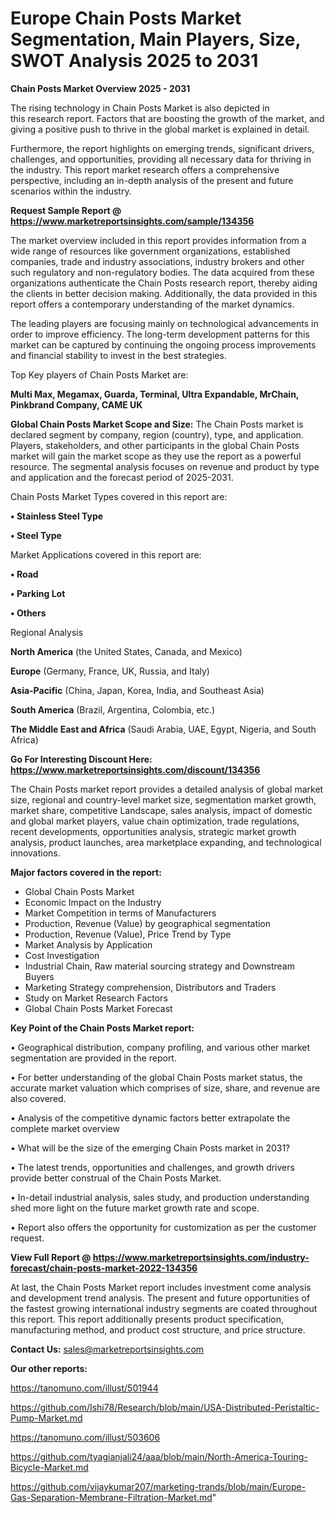# Europe Chain Posts Market Segmentation, Main Players, Size, SWOT Analysis 2025 to 2031

<Strong> Chain Posts Market Overview 2025 - 2031</strong>

The rising technology in Chain Posts Market is also depicted in this research report. Factors that are boosting the growth of the market, and giving a positive push to thrive in the global market is explained in detail.

Furthermore, the report highlights on emerging trends, significant drivers, challenges, and opportunities, providing all necessary data for thriving in the industry. This report market research offers a comprehensive perspective, including an in-depth analysis of the present and future scenarios within the industry.

<strong>Request Sample Report @ <a href=https://www.marketreportsinsights.com/sample/134356>https://www.marketreportsinsights.com/sample/134356</a></strong>

The market overview included in this report provides information from a wide range of resources like government organizations, established companies, trade and industry associations, industry brokers and other such regulatory and non-regulatory bodies. The data acquired from these organizations authenticate the Chain Posts research report, thereby aiding the clients in better decision making. Additionally, the data provided in this report offers a contemporary understanding of the market dynamics.

The leading players are focusing mainly on technological advancements in order to improve efficiency. The long-term development patterns for this market can be captured by continuing the ongoing process improvements and financial stability to invest in the best strategies.

Top Key players of Chain Posts Market are:

<strong>Multi Max, Megamax, Guarda, Terminal, Ultra Expandable, MrChain, Pinkbrand Company, CAME UK</strong>

<strong><b>Global Chain Posts Market Scope and Size:</b></strong>
The Chain Posts market is declared segment by company, region (country), type, and application. Players, stakeholders, and other participants in the global Chain Posts market will gain the market scope as they use the report as a powerful resource. The segmental analysis focuses on revenue and product by type and application and the forecast period of 2025-2031.

Chain Posts Market Types covered in this report are:

<strong>• Stainless Steel Type

• Steel Type</strong>

Market Applications covered in this report are:

<strong>• Road

• Parking Lot

• Others</strong> 

Regional Analysis

<strong>North America</strong> (the United States, Canada, and Mexico)

<strong>Europe</strong> (Germany, France, UK, Russia, and Italy)

<strong>Asia-Pacific</strong> (China, Japan, Korea, India, and Southeast Asia)

<strong>South America</strong> (Brazil, Argentina, Colombia, etc.)

<strong>The Middle East and Africa</strong> (Saudi Arabia, UAE, Egypt, Nigeria, and South Africa)

<strong>Go For Interesting Discount Here: <a href=https://www.marketreportsinsights.com/discount/134356>https://www.marketreportsinsights.com/discount/134356</a></strong>

The Chain Posts market report provides a detailed analysis of global market size, regional and country-level market size, segmentation market growth, market share, competitive Landscape, sales analysis, impact of domestic and global market players, value chain optimization, trade regulations, recent developments, opportunities analysis, strategic market growth analysis, product launches, area marketplace expanding, and technological innovations.

<strong><b>Major factors covered in the report:</b></strong>
<ul>
  <li>Global Chain Posts Market </li>
  <li>Economic Impact on the Industry</li>
  <li>Market Competition in terms of Manufacturers</li>
  <li>Production, Revenue (Value) by geographical segmentation</li>
  <li>Production, Revenue (Value), Price Trend by Type</li>
  <li>Market Analysis by Application</li>
  <li>Cost Investigation</li>
  <li>Industrial Chain, Raw material sourcing strategy and Downstream Buyers</li>
  <li>Marketing Strategy comprehension, Distributors and Traders</li>
  <li>Study on Market Research Factors</li>
  <li>Global Chain Posts Market Forecast</li>
</ul>

<strong><b>Key Point of the Chain Posts Market report:</b></strong>

• Geographical distribution, company profiling, and various other market segmentation are provided in the report.

• For better understanding of the global Chain Posts market status, the accurate market valuation which comprises of size, share, and revenue are also covered.

• Analysis of the competitive dynamic factors better extrapolate the complete market overview

• What will be the size of the emerging Chain Posts market in 2031?

• The latest trends, opportunities and challenges, and growth drivers provide better construal of the Chain Posts Market.

• In-detail industrial analysis, sales study, and production understanding shed more light on the future market growth rate and scope.

• Report also offers the opportunity for customization as per the customer request.

<strong><b>View Full Report @ <a href=https://www.marketreportsinsights.com/industry-forecast/chain-posts-market-2022-134356>https://www.marketreportsinsights.com/industry-forecast/chain-posts-market-2022-134356</a></b></strong>


At last, the Chain Posts Market report includes investment come analysis and development trend analysis. The present and future opportunities of the fastest growing international industry segments are coated throughout this report. This report additionally presents product specification, manufacturing method, and product cost structure, and price structure.

<strong>Contact Us:</strong>
sales@marketreportsinsights.com

<strong>Our other reports:</strong>

<a href=https://tanomuno.com/illust/501944>https://tanomuno.com/illust/501944</a>

<a href=https://github.com/Ishi78/Research/blob/main/USA-Distributed-Peristaltic-Pump-Market.md>https://github.com/Ishi78/Research/blob/main/USA-Distributed-Peristaltic-Pump-Market.md</a>

<a href=https://tanomuno.com/illust/503606>https://tanomuno.com/illust/503606</a>

<a href=https://github.com/tyagianjali24/aaa/blob/main/North-America-Touring-Bicycle-Market.md>https://github.com/tyagianjali24/aaa/blob/main/North-America-Touring-Bicycle-Market.md</a>

<a href=https://github.com/vijaykumar207/marketing-trands/blob/main/Europe-Gas-Separation-Membrane-Filtration-Market.md>https://github.com/vijaykumar207/marketing-trands/blob/main/Europe-Gas-Separation-Membrane-Filtration-Market.md</a>"
